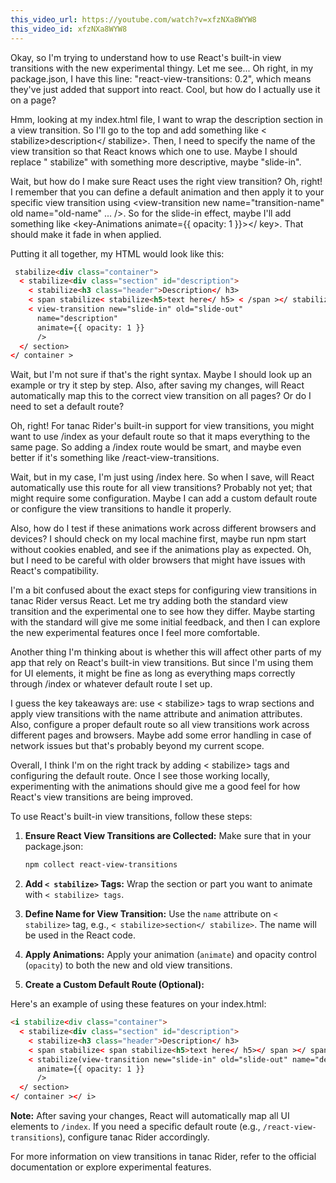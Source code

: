 ```yaml
---
this_video_url: https://youtube.com/watch?v=xfzNXa8WYW8
this_video_id: xfzNXa8WYW8
---
```

<think>
Okay, so I'm trying to understand how to use React's built-in view transitions with the new experimental thingy. Let me see... Oh right, in my package.json, I have this line: "react-view-transitions: 0.2", which means they've just added that support into react. Cool, but how do I actually use it on a page?

Hmm, looking at my index.html file, I want to wrap the description section in a view transition. So I'll go to the top and add something like < stabilize>description</ stabilize>. Then, I need to specify the name of the view transition so that React knows which one to use. Maybe I should replace " stabilize" with something more descriptive, maybe "slide-in".

Wait, but how do I make sure React uses the right view transition? Oh, right! I remember that you can define a default animation and then apply it to your specific view transition using <view-transition new name="transition-name" old name="old-name" ... />. So for the slide-in effect, maybe I'll add something like <key-Animations animate={{ opacity: 1 }}></ key>. That should make it fade in when applied.

Putting it all together, my HTML would look like this:

```html
 stabilize<div class="container">
  < stabilize<div class="section" id="description">
    < stabilize<h3 class="header">Description</ h3>
    < span stabilize< stabilize<h5>text here</ h5> < /span ></ stabilize>
    < view-transition new="slide-in" old="slide-out"
      name="description"
      animate={{ opacity: 1 }}
      />
  </ section>
</ container >
```

Wait, but I'm not sure if that's the right syntax. Maybe I should look up an example or try it step by step. Also, after saving my changes, will React automatically map this to the correct view transition on all pages? Or do I need to set a default route?

Oh, right! For tanac Rider's built-in support for view transitions, you might want to use /index as your default route so that it maps everything to the same page. So adding a /index route would be smart, and maybe even better if it's something like /react-view-transitions.

Wait, but in my case, I'm just using /index here. So when I save, will React automatically use this route for all view transitions? Probably not yet; that might require some configuration. Maybe I can add a custom default route or configure the view transitions to handle it properly.

Also, how do I test if these animations work across different browsers and devices? I should check on my local machine first, maybe run npm start without cookies enabled, and see if the animations play as expected. Oh, but I need to be careful with older browsers that might have issues with React's compatibility.

I'm a bit confused about the exact steps for configuring view transitions in tanac Rider versus React. Let me try adding both the standard view transition and the experimental one to see how they differ. Maybe starting with the standard will give me some initial feedback, and then I can explore the new experimental features once I feel more comfortable.

Another thing I'm thinking about is whether this will affect other parts of my app that rely on React's built-in view transitions. But since I'm using them for UI elements, it might be fine as long as everything maps correctly through /index or whatever default route I set up.

I guess the key takeaways are: use < stabilize> tags to wrap sections and apply view transitions with the name attribute and animation attributes. Also, configure a proper default route so all view transitions work across different pages and browsers. Maybe add some error handling in case of network issues but that's probably beyond my current scope.

Overall, I think I'm on the right track by adding < stabilize> tags and configuring the default route. Once I see those working locally, experimenting with the animations should give me a good feel for how React's view transitions are being improved.
</think>

To use React's built-in view transitions, follow these steps:

1. **Ensure React View Transitions are Collected:**
   Make sure that in your package.json:
   ```bash
   npm collect react-view-transitions
   ```

2. **Add `< stabilize>` Tags:**
   Wrap the section or part you want to animate with `< stabilize> tags`.

3. **Define Name for View Transition:**
   Use the `name` attribute on `< stabilize>` tag, e.g., `< stabilize>section</ stabilize>`. The name will be used in the React code.

4. **Apply Animations:**
   Apply your animation (`animate`) and opacity control (`opacity`) to both the new and old view transitions.

5. **Create a Custom Default Route (Optional):**

Here's an example of using these features on your index.html:

```html
<i stabilize<div class="container">
  < stabilize<div class="section" id="description">
    < stabilize<h3 class="header">Description</ h3>
    < span stabilize< span stabilize<h5>text here</ h5></ span ></ span ></ stabilize>
    < stabilize(view-transition new="slide-in" old="slide-out" name="description"
      animate={{ opacity: 1 }}
      />
  </ section>
</ container ></ i>
```

**Note:** After saving your changes, React will automatically map all UI elements to `/index`. If you need a specific default route (e.g., `/react-view-transitions`), configure tanac Rider accordingly.

For more information on view transitions in tanac Rider, refer to the official documentation or explore experimental features.

